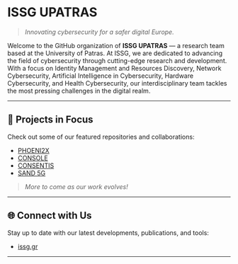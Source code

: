 # ISSG UPATRAS

> *Innovating cybersecurity for a safer digital Europe.*

Welcome to the GitHub organization of **ISSG UPATRAS** — a research team based at the University of Patras. At ISSG, we are dedicated to advancing the field of cybersecurity through cutting-edge research and development. With a focus on Identity Management and Resources Discovery, Network Cybersecurity, Artificial Intelligence in Cybersecurity, Hardware Cybersecurity, and Health Cybersecurity, our interdisciplinary team tackles the most pressing challenges in the digital realm.

---
## 🚧 Projects in Focus

Check out some of our featured repositories and collaborations:

- [PHOENI2X](https://phoeni2x.eu/) 
- [CONSOLE](https://www.consoleproject.eu/) 
- [CONSENTIS](https://consentis-project.eu/) 
- [SAND 5G](https://sand5g-project.eu/) 

> _More to come as our work evolves!_

---

## 🌐 Connect with Us

Stay up to date with our latest developments, publications, and tools:

- [issg.gr](https://issg.gr/)

---

